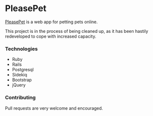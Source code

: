 # PleasePet

[PleasePet](https://please.pet) is a web app for petting pets online.

This project is in the process of being cleaned up, as it has been hastily redeveloped to cope with increased capacity.

### Technologies
* Ruby
* Rails
* Postgresql
* Sidekiq
* Bootstrap
* jQuery

### Contributing
Pull requests are very welcome and encouraged.